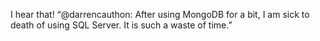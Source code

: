 <!--
id: 2932269573
link: http://kevinisom.info/post/2932269573/i-hear-that-darrencauthon-after-using-mongodb
slug: i-hear-that-darrencauthon-after-using-mongodb
date: Wed Jan 26 2011 13:31:41 GMT+1300 (NZDT)
raw: {"blog_name":"kevinisom","id":2932269573,"post_url":"http://kevinisom.info/post/2932269573/i-hear-that-darrencauthon-after-using-mongodb","slug":"i-hear-that-darrencauthon-after-using-mongodb","type":"text","date":"2011-01-26 00:31:41 GMT","timestamp":1296001901,"state":"published","format":"html","reblog_key":"R9xYa695","tags":[],"short_url":"http://tmblr.co/Zw68Yy2knk85","highlighted":[],"feed_item":"http://twitter.com/kev_nz/statuses/30055381002620928","from_feed_id":"650289","note_count":0,"title":null,"body":"<p>I hear that! “@darrencauthon: After using MongoDB for a bit, I am sick to death of using SQL Server. It is such a waste of time.”</p>"}
publish: 2011-01-026
tags: 
title: null
-->


I hear that! “@darrencauthon: After using MongoDB for a bit, I am sick
to death of using SQL Server. It is such a waste of time.”


